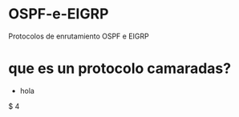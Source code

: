 # OSPF-e-EIGRP
Protocolos de enrutamiento OSPF e EIGRP

# que es un protocolo camaradas?
* hola

$ 4
